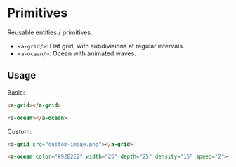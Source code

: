 # Primitives

Reusable entities / primitives.

- `<a-grid/>`: Flat grid, with subdivisions at regular intervals.
- `<a-ocean/>`: Ocean with animated waves.

## Usage

Basic:

```html
<a-grid></a-grid>

<a-ocean></a-ocean>
```

Custom:

```html
<a-grid src="custom-image.png"></a-grid>
```

```html
<a-ocean color="#92E2E2" width="25" depth="25" density="15" speed="2"></a-ocean>
```
